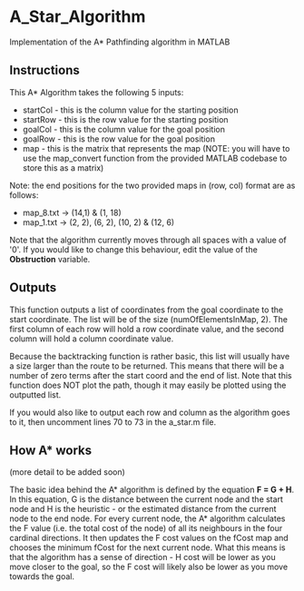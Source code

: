 # A_Star_Algorithm
Implementation of the A* Pathfinding algorithm in MATLAB

## Instructions

This A* Algorithm takes the following 5 inputs:
- startCol - this is the column value for the starting position
- startRow - this is the row value for the starting position
- goalCol - this is the column value for the goal position
- goalRow - this is the row value for the goal position
- map - this is the matrix that represents the map (NOTE: you will have to use the map_convert function from the provided MATLAB codebase to store this as a matrix)

Note: the end positions for the two provided maps in (row, col) format are as follows:
- map_8.txt -> (14,1) & (1, 18)
- map_1.txt -> (2, 2), (6, 2), (10, 2) & (12, 6)

Note that the algorithm currently moves through all spaces with a value of '0'. If you would like to change this behaviour, edit the value of the **Obstruction** variable.

## Outputs

This function outputs a list of coordinates from the goal coordinate to the start coordinate. The list will be of the size (numOfElementsInMap, 2). The first column of each row will hold a row coordinate value, and the second column will hold a column coordinate value.

Because the backtracking function is rather basic, this list will usually have a size larger than the route to be returned. This means that there will be a number of zero terms after the start coord and the end of list. Note that this function does NOT plot the path, though it may easily be plotted using the outputted list.

If you would also like to output each row and column as the algorithm goes to it, then uncomment lines 70 to 73 in the a_star.m file.

## How A* works
(more detail to be added soon)

The basic idea behind the A* algorithm is defined by the equation **F = G + H**. In this equation, G is the distance between the current node and the start node and H is the heuristic - or the estimated distance from the current node to the end node. For every current node, the A* algorithm calculates the F value (i.e. the total cost of the node) of all its neighbours in the four cardinal directions. It then updates the F cost values on the fCost map and chooses the minimum fCost for the next current node. What this means is that the algorithm has a sense of direction - H cost will be lower as you move closer to the goal, so the F cost will likely also be lower as you move towards the goal.
